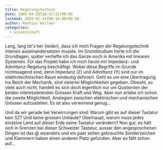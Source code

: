 ```yaml
---
title: Regelungstechnik
date: 2005-04-26T18:47:31+00:00
lastmod: 2020-02-14T00:14:08+00:00
author: Mathias Wellner
categories:
  - wissenschaft
---
```

Lang, lang ist's her (leider), dass ich mich Fragen der Regelungstechnik intensiv auseinandersetzen musste. Im Grundstudium hörte ich die Grundlagen, später vertiefte ich das Ganze noch in Amerika mit linearen Systemen. Für das Projekt habe ich mich heute mit Impedanz- und Admittanz-Regelung beschäftigt. Wobei diese Begriffe im Grunde nichtssagend sind, denn Impedanz (Z) und Admittanz (Y) sind nur im elektrotechnischen Raum eindeutig definiert. Geht es um eine Übertragung ins Reich der Mechanik, sind vielerlei Möglichkeiten gegeben. Obwohl, so viele auch nicht, handelt es sich doch eigentlich nur um Quotienten der beiden interessierenden Grössen Kraft und Weg. Aber nun erlebe ich schon die zweite Möglichkeit, Analogien zwischen elektrischen und mechanischen Grössen aufzustellen. Es ist also verwirrend genug&#8230;

Und da wir gerade bei Verwirrungen sind: Warum gibt es auf dieser Tastatur kein SZ? Und keine grossen Umlaute? Überhaupt, warum muss jedes einzelne Land auf dieser Erde seine Tastatur verändern? Nun gut, es hält sich in Grenzen bei dieser Schweizer Tastatur, ausser den angesprochenen Dingen ist das @ woanders und ein paar selten gebrauchte Sonderzeichen und Klammern haben einen anderen Platz gefunden. Aber es fällt schon auf&#8230;
